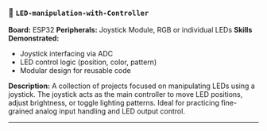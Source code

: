### 📘 `LED-manipulation-with-Controller`

**Board:** ESP32
**Peripherals:** Joystick Module, RGB or individual LEDs
**Skills Demonstrated:**

* Joystick interfacing via ADC
* LED control logic (position, color, pattern)
* Modular design for reusable code

**Description:**
A collection of projects focused on manipulating LEDs using a joystick. The joystick acts as the main controller to move LED positions, adjust brightness, or toggle lighting patterns. Ideal for practicing fine-grained analog input handling and LED output control.

---
